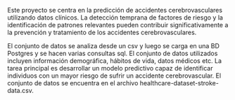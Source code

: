 Este proyecto se centra en la predicción de accidentes cerebrovasculares utilizando datos clínicos. La detección temprana de factores de riesgo y la identificación de patrones relevantes pueden contribuir significativamente a la prevención y tratamiento de los accidentes cerebrovasculares.

El conjunto de datos se analiza desde un csv y luego se carga en una BD Postgres y se hacen varias consultas sql. El conjunto de datos utilizados incluyen información demográfica, hábitos de vida, datos médicos etc. La tarea principal es desarrollar un modelo predictivo capaz de identificar individuos con un mayor riesgo de sufrir un accidente cerebrovascular. El conjunto de datos se encuentra en el archivo healthcare-dataset-stroke-data.csv.
